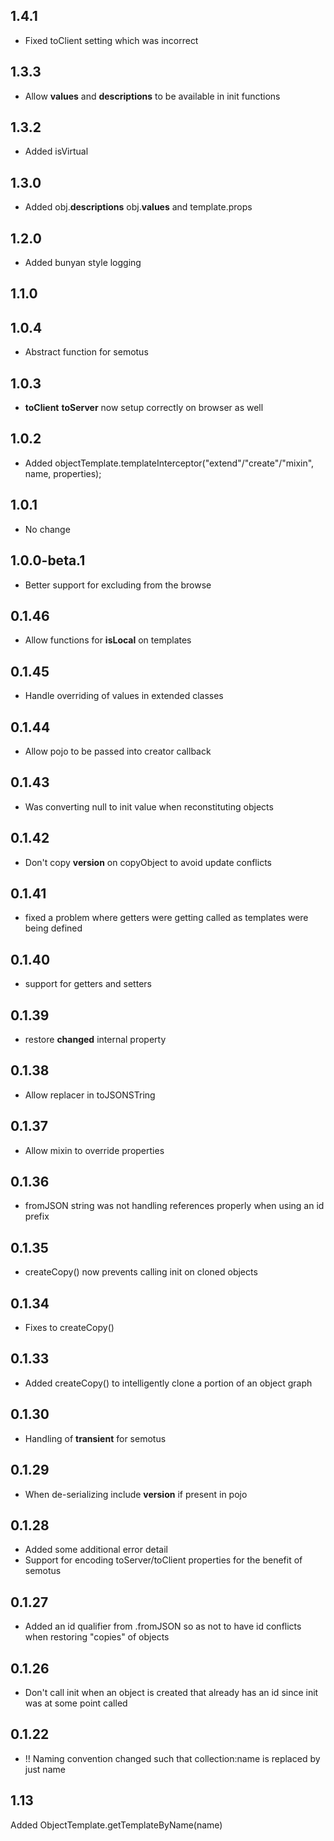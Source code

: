 ## 1.4.1
* Fixed toClient setting which was incorrect
## 1.3.3
* Allow __values__ and __descriptions__ to be available in init functions
## 1.3.2
* Added isVirtual
## 1.3.0
* Added obj.__descriptions__ obj.__values__ and template.props
## 1.2.0
* Added bunyan style logging
## 1.1.0
## 1.0.4
* Abstract function for semotus
## 1.0.3
* __toClient__ __toServer__ now setup correctly on browser as well
## 1.0.2
* Added objectTemplate.templateInterceptor("extend"/"create"/"mixin", name, properties);
## 1.0.1
* No change
## 1.0.0-beta.1
* Better support for excluding from the browse
## 0.1.46
* Allow functions for __isLocal__ on templates
## 0.1.45
* Handle overriding of values in extended classes
## 0.1.44
* Allow pojo to be passed into creator callback
## 0.1.43
* Was converting null to init value when reconstituting objects
## 0.1.42
* Don't copy __version__ on copyObject to avoid update conflicts
## 0.1.41
* fixed a problem where getters were getting called as templates were being defined
## 0.1.40
* support for getters and setters
## 0.1.39
* restore __changed__ internal property
## 0.1.38
* Allow replacer in toJSONSTring
## 0.1.37
* Allow mixin to override properties
## 0.1.36
* fromJSON string was not handling references properly when using an id prefix
## 0.1.35
* createCopy() now prevents calling init on cloned objects
## 0.1.34
* Fixes to createCopy()
## 0.1.33
* Added createCopy() to intelligently clone a portion of an object graph
## 0.1.30
* Handling of __transient__ for semotus
## 0.1.29
* When de-serializing include __version__ if present in pojo
## 0.1.28
* Added some additional error detail
* Support for encoding toServer/toClient properties for the benefit of semotus
## 0.1.27
* Added an id qualifier from .fromJSON so as not to have id conflicts when restoring "copies" of objects
## 0.1.26
* Don't call init when an object is created that already has an id since init was at some point called
## 0.1.22
* !! Naming convention changed such that collection:name is replaced by just name
## 1.13
Added ObjectTemplate.getTemplateByName(name)